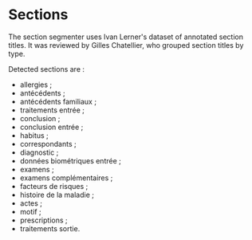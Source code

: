 # Sections

The section segmenter uses Ivan Lerner's dataset of annotated section titles. It was reviewed by Gilles Chatellier, who grouped section titles by type.

Detected sections are :

- allergies ;
- antécédents ;
- antécédents familiaux ;
- traitements entrée ;
- conclusion ;
- conclusion entrée ;
- habitus ;
- correspondants ;
- diagnostic ;
- données biométriques entrée ;
- examens ;
- examens complémentaires ;
- facteurs de risques ;
- histoire de la maladie ;
- actes ;
- motif ;
- prescriptions ;
- traitements sortie.
